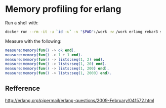 # Memory profiling for erlang

Run a shell with:

```bash
docker run --rm -it -u `id -u` -v "$PWD":/work -w /work erlang rebar3 shell
```

Measure with the following:

```erlang
measure:memory(fun() -> ok end).
measure:memory(fun() -> 1 + 1 end).
measure:memory(fun() -> lists:seq(1, 2) end).
measure:memory(fun() -> lists:seq(1, 20) end).
measure:memory(fun() -> lists:seq(1, 200) end).
measure:memory(fun() -> lists:seq(1, 2000) end).
```

## Refference

http://erlang.org/pipermail/erlang-questions/2009-February/041572.html
